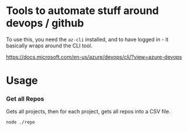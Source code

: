 # Tools to automate stuff around devops / github

To use this, you need the `az-cli` installed, and to have logged in - it basically wraps around the CLI tool.

https://docs.microsoft.com/en-us/azure/devops/cli/?view=azure-devops

# Usage


### Get all Repos

Gets all projects, then for each project, gets all repos into a CSV file.

```
node ./repo
```

